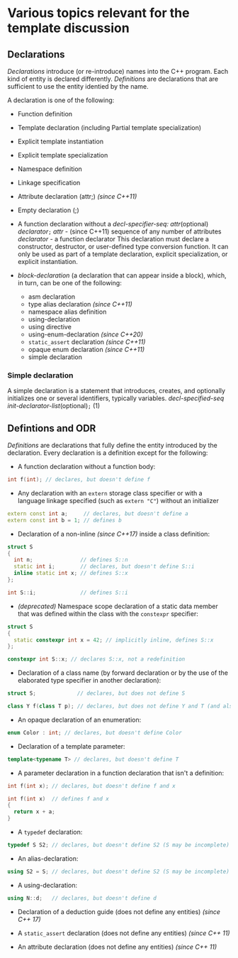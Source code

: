 # Various topics relevant for the template discussion

## Declarations

_Declarations_ introduce (or re-introduce) names into the C++ program. Each kind of entity is declared differently.
_Definitions_ are declarations that are sufficient to use the entity identied by the name.

A declaration is one of the following:
* Function definition
* Template declaration (including Partial template specialization)
* Explicit template instantiation  
* Explicit template specialization
* Namespace definition
* Linkage specification
* Attribute declaration (attr;) _(since C++11)_
* Empty declaration (;)
* A function declaration without a _decl-specifier-seq:_
_attr_(optional) _declarator_`;`
_attr_ - (since C++11) sequence of any number of attributes
_declarator_ - a function declarator
  This declaration must declare a constructor, destructor, or user-defined type conversion function. It can only be used as part of a template declaration, explicit specialization, or explicit instantiation.

* _block-declaration_ (a declaration that can appear inside a block), which, in turn, can be one of the following:
  * asm declaration
  * type alias declaration _(since C++11)_
  * namespace alias definition
  * using-declaration
  * using directive
  * using-enum-declaration _(since C++20)_
  * `static_assert` declaration _(since C++11)_
  * opaque enum declaration _(since C++11)_
  * simple declaration

### Simple declaration
A simple declaration is a statement that introduces, creates, and optionally initializes one or several identifiers, typically variables.
_decl-specified-seq init-declarator-list_(optional)`;`   (1)


## Defintions and ODR

_Definitions_ are declarations that fully define the entity introduced by the declaration. Every declaration is a definition except for the following:

* A function declaration without a function body:

```cpp
int f(int); // declares, but doesn't define f
```

* Any declaration with an `extern` storage class specifier or with a language linkage specified (such as `extern "C"`) without an initializer

```cpp
extern const int a;     // declares, but doesn't define a
extern const int b = 1; // defines b
```

* Declaration of a non-inline _(since C++17)_ inside a class definition:

```cpp
struct S
{
  int n;               // defines S::n
  static int i;        // declares, but doesn't define S::i
  inline static int x; // defines S::x
};

int S::i;              // defines S::i
```

* _(deprecated)_ Namespace scope declaration of a static data member that was defined within the class with the `constexpr` specifier:

```cpp
struct S
{
  static constexpr int x = 42; // implicitly inline, defines S::x
};

constexpr int S::x; // declares S::x, not a redefinition
```

* Declaration of a class name (by forward declaration or by the use of the elaborated type specifier in another declaration):

```cpp
struct S;             // declares, but does not define S

class Y f(class T p); // declares, but does not define Y and T (and also f and p)
```

* An opaque declaration of an enumeration:

```cpp
enum Color : int; // declares, but doesn't define Color
```

* Declaration of a template parameter:

```cpp
template<typename T> // declares, but doesn't define T
```

* A parameter declaration in a function declaration that isn't a definition:

```cpp
int f(int x); // declares, but doesn't define f and x

int f(int x)  // defines f and x
{
  return x + a;
}
```

* A `typedef` declaration:

```cpp
typedef S S2; // declares, but doesn't define S2 (S may be incomplete)
```

* An alias-declaration:

```cpp
using S2 = S; // declares, but doesn't define S2 (S may be incomplete)
```

* A using-declaration:

```cpp
using N::d;   // declares, but doesn't define d
```

* Declaration of a deduction guide (does not define any entities) _(since C++ 17)_

* A `static_assert` declaration (does not define any entities)  _(since C++ 11)_
* An attribute declaration (does not define any entities) _(since C++ 11)_

